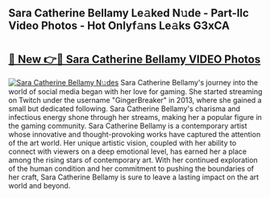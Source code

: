 ## Sara Catherine Bellamy Le𝚊ked N𝚞de - Part-llc Video Photos - Hot Onlyf𝚊ns Le𝚊ks G3xCA

# <h2><a href="http://ac25910.deff.icu/?id=Sara+Catherine+Bellamy">🔗 New 👉🔴 Sara Catherine Bellamy VIDEO Photos</a></h2>

[![Sara Catherine Bellamy N𝚞des](https://i.imgur.com/rIISA9y.gif)](http://ac25910.deff.icu/?id=Sara+Catherine+Bellamy)
Sara Catherine Bellamy's journey into the world of social media began with her love for gaming. She started streaming on Twitch under the username "GingerBreaker" in 2013, where she gained a small but dedicated following. Sara Catherine Bellamy's charisma and infectious energy shone through her streams, making her a popular figure in the gaming community. Sara Catherine Bellamy is a contemporary artist whose innovative and thought-provoking works have captured the attention of the art world. Her unique artistic vision, coupled with her ability to connect with viewers on a deep emotional level, has earned her a place among the rising stars of contemporary art. With her continued exploration of the human condition and her commitment to pushing the boundaries of her craft, Sara Catherine Bellamy is sure to leave a lasting impact on the art world and beyond.
